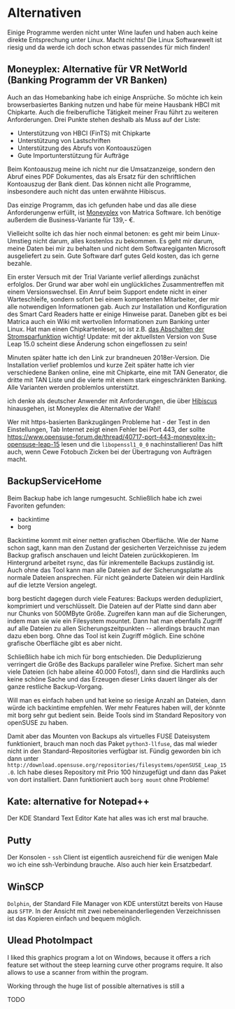# Alternativen

Einige Programme werden nicht unter Wine laufen und haben auch keine direkte Entsprechung unter Linux. Macht nichts! Die Linux Softwarewelt ist riesig und da werde ich doch schon etwas passendes für mich finden!

## Moneyplex: Alternative für VR NetWorld (Banking Programm der VR Banken)

Auch an das Homebanking habe ich einige Ansprüche. So möchte ich kein browserbasiertes Banking nutzen und habe für meine Hausbank HBCI mit Chipkarte. Auch die freiberufliche Tätigkeit meiner Frau führt zu weiteren Anforderungen. Drei Punkte stehen deshalb als Muss auf der Liste:

* Unterstützung von HBCI (FinTS) mit Chipkarte
* Unterstützung von Lastschriften
* Unterstützung des Abrufs von Kontoauszügen
* Gute Importunterstützung für Aufträge

Beim Kontoauszug meine ich nicht nur die Umsatzanzeige, sondern den Abruf eines PDF Dokumentes, das als Ersatz für den schriftlichen Kontoauszug der Bank dient. Das können nicht alle Programme, insbesondere auch nicht das unten erwähnte Hibiscus.

Das einzige Programm, das ich gefunden habe und das alle diese Anforderungenw erfüllt, ist [Moneyplex](http://www.matrica.de/produkte/produktmpx.html) von Matrica Software. Ich benötige außerdem die Business-Variante für 139,- €.

Vielleicht sollte ich das hier noch einmal betonen: es geht mir beim Linux-Umstieg nicht darum, alles kostenlos zu bekommen. Es geht mir darum, meine Daten bei mir zu behalten und nicht dem Softwaregiganten Microsoft ausgeliefert zu sein. Gute Software darf gutes Geld kosten, das ich gerne bezahle.

Ein erster Versuch mit der Trial Variante verlief allerdings zunächst erfolglos. Der Grund war aber wohl ein unglückliches Zusammentreffen mit einem Versionswechsel. Ein Anruf beim Support endete nicht in einer Warteschleife, sondern sofort bei einem kompetenten Mitarbeiter, der mir alle notwendigen Informationen gab. Auch zur Installation und Konfiguration des Smart Card Readers hatte er einige Hinweise parat. Daneben gibt es bei Matrica auch ein Wiki mit wertvollen Informationen zum Banking unter Linux. Hat man einen Chipkartenleser, so ist z.B. [das Abschalten der Stromsparfunktion](http://wiki.matrica.com/index.php/Cyberjack#Stromsparfunktion_bei_pcsc-Dienst_deaktivieren) wichtig! Update: mit der aktuellsten Version von Suse Leap 15.0 scheint diese Änderung schon eingeflossen zu sein!

Minuten später hatte ich den Link zur brandneuen 2018er-Version. Die Installation verlief problemlos und kurze Zeit später hatte ich vier verschiedene Banken online, eine mit Chipkarte, eine mit TAN Generator, die dritte mit TAN Liste und die vierte mit einem stark eingeschränkten Banking. Alle Varianten werden problemlos unterstützt.

ich denke als deutscher Anwender mit Anforderungen, die über [Hibiscus](https://www.willuhn.de/products/hibiscus/) hinausgehen, ist Moneyplex die Alternative der Wahl!

Wer mit https-basierten Bankzugängen Probleme hat - der Test in den Einstellungen, Tab Internet zeigt einen Fehler bei Port 443, der sollte https://www.opensuse-forum.de/thread/40717-port-443-moneyplex-in-opensuse-leap-15 lesen und die `libopenssl1_0_0` nachinstallieren! Das hilft auch, wenn Cewe Fotobuch Zicken bei der Übertragung von Aufträgen macht.

## BackupServiceHome

Beim Backup habe ich lange rumgesucht. Schließlich habe ich zwei Favoriten gefunden:

* backintime
* borg

Backintime kommt mit einer netten grafischen Oberfläche. Wie der Name schon sagt, kann man den Zustand der gesicherten Verzeichnisse zu jedem Backup grafisch anschauen und leicht Dateien zurückkopieren. Im Hintergrund arbeitet rsync, das für inkrementelle Backups zuständig ist. Auch ohne das Tool kann man alle Dateien auf der Sicherungsplatte als normale Dateien ansprechen. Für nicht geänderte Dateien wir dein Hardlink auf die letzte Version angelegt.

borg besticht dagegen durch viele Features: Backups werden dedupliziert, komprimiert und verschlüsselt. Die Dateien auf der Platte sind dann aber nur Chunks von 500MByte Größe. Zugreifen kann man auf die Sicherungen, indem man sie wie ein Filesystem mountet. Dann hat man ebenfalls Zugriff auf alle Dateien zu allen Sicherungszeitpunkten -- allerdings braucht man dazu eben borg. Ohne das Tool ist kein Zugriff möglich. Eine schöne grafische Oberfläche gibt es aber nicht.

Schließlich habe ich mich für borg entschieden. Die Deduplizierung verringert die Größe des Backups paralleler wine Prefixe. Sichert man sehr viele Dateien (ich habe alleine 40.000 Fotos!), dann sind die Hardlinks auch keine schöne Sache und das Erzeugen dieser Links dauert länger als der ganze restliche Backup-Vorgang.

Will man es einfach haben und hat keine so riesige Anzahl an Dateien, dann würde ich backintime empfehlen. Wer mehr Features haben will, der könnte mit borg sehr gut bedient sein. Beide Tools sind im Standard Repository von openSUSE zu haben.

Damit aber das Mounten von Backups als virtuelles FUSE Dateisystem funktioniert, brauch man noch das Paket `python3-llfuse`, das mal wieder nicht in den Standard-Repositories verfügbar ist. Fündig geworden bin ich dann unter `http://download.opensuse.org/repositories/filesystems/openSUSE_Leap_15.0`. Ich habe dieses Repository mit Prio 100 hinzugefügt und dann das Paket von dort installiert. Dann funktioniert auch `borg mount` ohne Probleme!

## Kate: alternative for Notepad++

Der KDE Standard Text Editor Kate hat alles was ich erst mal brauche.

## Putty

Der Konsolen - `ssh` Client ist eigentlich ausreichend für die wenigen Male wo ich eine ssh-Verbindung brauche. Also auch hier kein Ersatzbedarf.

## WinSCP

`Dolphin`, der Standard File Manager von KDE unterstützt bereits von Hause aus `SFTP`. In der Ansicht mit zwei nebeneinanderliegenden Verzeichnissen ist das Kopieren einfach und bequem möglich. 

## Ulead PhotoImpact

I liked this graphics program a lot on Windows, because it offers a rich feature set without the steep learning curve other programs require. It also allows to use a scanner from within the program.

Working through the huge list of possible alternatives is still a 

TODO
